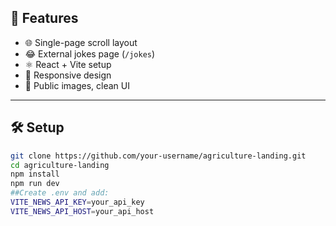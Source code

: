 

## 🚀 Features

- 🌐 Single-page scroll layout
- 😂 External jokes page (`/jokes`)
- ⚛️ React + Vite setup
- 📱 Responsive design
- 🎯 Public images, clean UI

---

## 🛠️ Setup

```bash
git clone https://github.com/your-username/agriculture-landing.git
cd agriculture-landing
npm install
npm run dev
##Create .env and add:
VITE_NEWS_API_KEY=your_api_key
VITE_NEWS_API_HOST=your_api_host